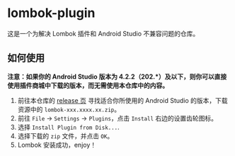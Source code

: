 # lombok-plugin

这是一个为解决 Lombok 插件和 Android Studio 不兼容问题的仓库。

## 如何使用

**注意：如果你的 Android Studio 版本为 4.2.2（202.*）及以下，则你可以直接使用插件商城中下载的版本，而无需使用本仓库中的内容。**

1. 前往本仓库的 [release 页](https://github.com/sgpublic/lombok-plugin-action/releases) 寻找适合你所使用的 Android Studio 的版本，下载资源中的 `lombok-xxx.xxxx.xx.zip`。
2. 前往 `File` -> `Settings` -> `Plugins`，点击 `Install` 右边的设置齿轮图标。
3. 选择 `Install Plugin from Disk...`.
4. 选择下载的 `zip` 文件，并点击 `OK`。
5. Lombok 安装成功，enjoy！